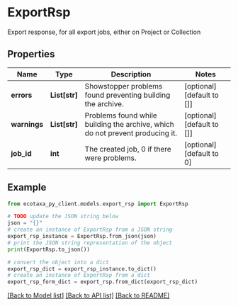 # ExportRsp

Export response, for all export jobs, either on Project or Collection

## Properties

Name | Type | Description | Notes
------------ | ------------- | ------------- | -------------
**errors** | **List[str]** | Showstopper problems found preventing building the archive. | [optional] [default to []]
**warnings** | **List[str]** | Problems found while building the archive, which do not prevent producing it. | [optional] [default to []]
**job_id** | **int** | The created job, 0 if there were problems. | [optional] [default to 0]

## Example

```python
from ecotaxa_py_client.models.export_rsp import ExportRsp

# TODO update the JSON string below
json = "{}"
# create an instance of ExportRsp from a JSON string
export_rsp_instance = ExportRsp.from_json(json)
# print the JSON string representation of the object
print(ExportRsp.to_json())

# convert the object into a dict
export_rsp_dict = export_rsp_instance.to_dict()
# create an instance of ExportRsp from a dict
export_rsp_form_dict = export_rsp.from_dict(export_rsp_dict)
```
[[Back to Model list]](../README.md#documentation-for-models) [[Back to API list]](../README.md#documentation-for-api-endpoints) [[Back to README]](../README.md)


